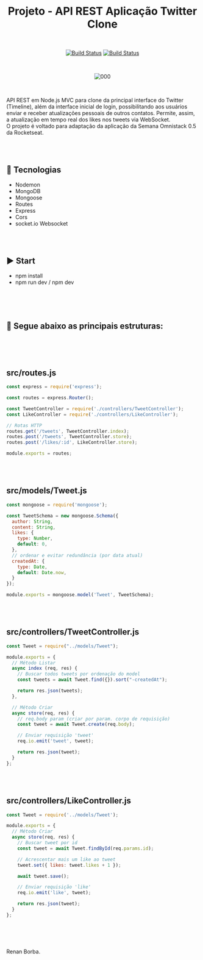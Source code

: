 <div align="center">

# Projeto - API REST Aplicação Twitter Clone

</div>

<br>

<div align="center">

[![Build Status](https://img.shields.io/github/stars/RenanBorba/twitter-clone.svg)](https://github.com/RenanBorba/twitter-clone) [![Build Status](https://img.shields.io/github/forks/RenanBorba/twitter-clone.svg)](https://github.com/RenanBorba/twitter-clone)

</div>

<br>

<div align="center">

![000](https://user-images.githubusercontent.com/48495838/80153492-04c69a80-8594-11ea-94de-2a5552189088.jpg)

</div>

<br>

API REST em Node.js MVC para clone da principal interface do Twitter (Timeline), além da interface inicial de login, possibilitando aos usuários enviar e receber atualizações pessoais de outros contatos. Permite, assim, a atualização em tempo real dos likes nos tweets via WebSocket.<br>
O projeto é voltado para adaptação da aplicação da Semana Omnistack 0.5 da Rocketseat.

<br><br>

## :rocket: Tecnologias
<ul>
  <li>Nodemon</li>  
  <li>MongoDB</li>
  <li>Mongoose</li>
  <li>Routes</li>
  <li>Express</li>
  <li>Cors</li> 
  <li>socket.io Websocket</li> 
</ul>

<br><br>

## :arrow_forward: Start
<ul> 
  <li>npm install</li>
  <li>npm run dev / npm dev</li>
</ul>

<br><br><br>

## :mega: Segue abaixo as principais estruturas:

<br><br><br>

## src/routes.js
```js
const express = require('express');

const routes = express.Router();

const TweetController = require('./controllers/TweetController');
const LikeController = require('./controllers/LikeController');

// Rotas HTTP
routes.get('/tweets', TweetController.index);
routes.post('/tweets', TweetController.store);
routes.post('/likes/:id', LikeController.store);

module.exports = routes;
```

<br><br>

## src/models/Tweet.js
```js
const mongoose = require('mongoose');

const TweetSchema = new mongoose.Schema({
  author: String,
  content: String,
  likes: {
    type: Number,
    default: 0,
  },
  // ordenar e evitar redundância (por data atual)
  createdAt: {
    type: Date,
    default: Date.now,
  }
});

module.exports = mongoose.model('Tweet', TweetSchema);
```

<br><br>

## src/controllers/TweetController.js
```js
const Tweet = require("../models/Tweet");

module.exports = {
  // Método Listar
  async index (req, res) {
    // Buscar todos tweets por ordenação do model
    const tweets = await Tweet.find({}).sort("-createdAt");

    return res.json(tweets);
  },

  // Método Criar
  async store(req, res) {
    // req.body param (criar por param. corpo de requisição)
    const tweet = await Tweet.create(req.body);

    // Enviar requisição 'tweet'
    req.io.emit('tweet', tweet);

    return res.json(tweet);
  }
};
```

<br><br>

## src/controllers/LikeController.js
```js
const Tweet = require('../models/Tweet');

module.exports = {
  // Método Criar
  async store(req, res) {
    // Buscar tweet por id
    const tweet = await Tweet.findById(req.params.id);

    // Acrescentar mais um like ao tweet
    tweet.set({ likes: tweet.likes + 1 });

    await tweet.save();

    // Enviar requisição 'like'
    req.io.emit('like', tweet);

    return res.json(tweet);
  }
};
```

<br><br>

<br>
Renan Borba.
